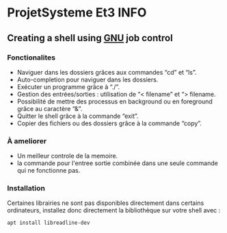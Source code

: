 # ProjetSysteme Et3 INFO

## Creating a shell using [GNU](https://www.gnu.org/software/libc/manual/html_node/Implementing-a-Shell.html) job control
### Fonctionalites

* Naviguer dans les dossiers grâces aux commandes “cd” et “ls”.
* Auto-completion pour naviguer dans les dossiers.
* Exécuter un programme grâce à “./”.
* Gestion des entrées/sorties : utilisation de “< filename” et “> filename.
* Possibilité de mettre des processus en background ou en foreground grâce au caractère “&”.
* Quitter le shell grâce à la commande “exit”.
* Copier des fichiers ou des dossiers grâce à la commande “copy”.

### À ameliorer
* Un meilleur controle de la memoire.
* la commande pour l'entree sortie combinée dans une seule commande qui ne fonctionne pas.



### Installation
Certaines librairies ne sont pas disponibles directement dans certains ordinateurs, installez donc directement la bibliothèque sur votre shell avec :
```bash
apt install libreadline-dev
```
